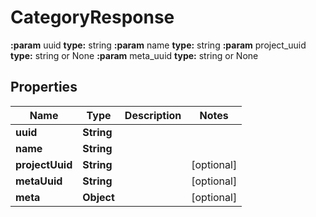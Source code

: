 

# CategoryResponse

**:param** uuid                                **type:** string **:param** name                                **type:** string **:param** project_uuid                        **type:** string or None  **:param** meta_uuid                           **type:** string or None

## Properties

| Name | Type | Description | Notes |
|------------ | ------------- | ------------- | -------------|
|**uuid** | **String** |  |  |
|**name** | **String** |  |  |
|**projectUuid** | **String** |  |  [optional] |
|**metaUuid** | **String** |  |  [optional] |
|**meta** | **Object** |  |  [optional] |



